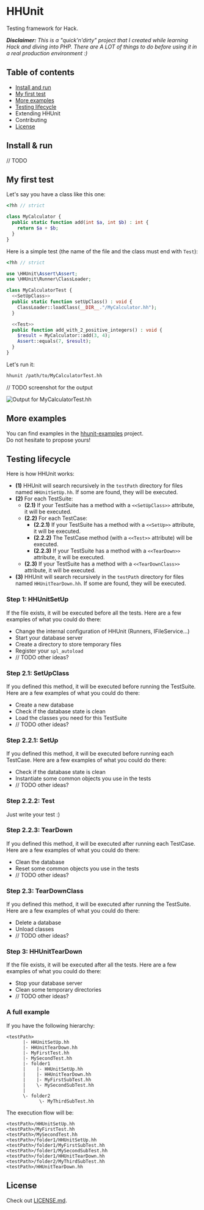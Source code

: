 # HHUnit

Testing framework for Hack.

_**Disclaimer:** This is a "quick'n'dirty" project that I created while learning Hack and diving into PHP. There are A LOT of things to do before using it in a real production environment :)_

## Table of contents

* [Install and run](#Install-and-run)
* [My first test](#My-first-test)
* [More examples](#More-examples)
* [Testing lifecycle](#Testing-lifecycle)
* Extending HHUnit
* Contributing
* [License](#License)

## Install & run

// TODO

## My first test

Let's say you have a class like this one:

```php
<?hh // strict

class MyCalculator {
  public static function add(int $a, int $b) : int {
    return $a + $b;
  }
}
```

Here is a simple test (the name of the file and the class must end with `Test`):

```php
<?hh // strict

use \HHUnit\Assert\Assert;
use \HHUnit\Runner\ClassLoader;

class MyCalculatorTest {
  <<SetUpClass>>
  public static function setUpClass() : void {
    ClassLoader::loadClass(__DIR__."/MyCalculator.hh");
  }

  <<Test>>
  public function add_with_2_positive_integers() : void {
    $result = MyCalculator::add(3, 4);
    Assert::equals(7, $result);
  }
}
```

Let's run it:

```bash
hhunit /path/to/MyCalculatorTest.hh
```

// TODO screenshot for the output

![Output for MyCalculatorTest.hh](assets/MyCalculatorTestOutput.png)

## More examples

You can find examples in the [hhunit-examples](https://github.com/vdurmont/hhunit-examples) project.  
Do not hesitate to propose yours!

## Testing lifecycle

Here is how HHUnit works:

* **(1)** HHUnit will search recursively in the `testPath` directory for files named `HHUnitSetUp.hh`. If some are found, they will be executed.
* **(2)** For each TestSuite:
  * **(2.1)** If your TestSuite has a method with a `<<SetUpClass>>` attribute, it will be executed.
  * **(2.2)** For each TestCase:
    * **(2.2.1)** If your TestSuite has a method with a `<<SetUp>>` attribute, it will be executed.
    * **(2.2.2)** The TestCase method (with a `<<Test>>` attribute) will be executed.
    * **(2.2.3)** If your TestSuite has a method with a `<<TearDown>>` attribute, it will be executed.
  * **(2.3)** If your TestSuite has a method with a `<<TearDownClass>>` attribute, it will be executed.
* **(3)** HHUnit will search recursively in the `testPath` directory for files named `HHUnitTearDown.hh`. If some are found, they will be executed.

### Step 1: HHUnitSetUp

If the file exists, it will be executed before all the tests. Here are a few examples of what you could do there:

* Change the internal configuration of HHUnit (Runners, IFileService...)
* Start your database server
* Create a directory to store temporary files
* Register your `spl_autoload`
* // TODO other ideas?

### Step 2.1: SetUpClass

If you defined this method, it will be executed before running the TestSuite. Here are a few examples of what you could do there:

* Create a new database
* Check if the database state is clean
* Load the classes you need for this TestSuite
* // TODO other ideas?

### Step 2.2.1: SetUp

If you defined this method, it will be executed before running each TestCase. Here are a few examples of what you could do there:

* Check if the database state is clean
* Instantiate some common objects you use in the tests
* // TODO other ideas?

### Step 2.2.2: Test

Just write your test :)

### Step 2.2.3: TearDown

If you defined this method, it will be executed after running each TestCase. Here are a few examples of what you could do there:

* Clean the database
* Reset some common objects you use in the tests
* // TODO other ideas?

### Step 2.3: TearDownClass

If you defined this method, it will be executed after running the TestSuite. Here are a few examples of what you could do there:

* Delete a database
* Unload classes
* // TODO other ideas?

### Step 3: HHUnitTearDown

If the file exists, it will be executed after all the tests. Here are a few examples of what you could do there:

* Stop your database server
* Clean some temporary directories
* // TODO other ideas?

### A full example

If you have the following hierarchy:

```
<testPath>
      |- HHUnitSetUp.hh
      |- HHUnitTearDown.hh
      |- MyFirstTest.hh
      |- MySecondTest.hh
      |- folder1
      |    |- HHUnitSetUp.hh
      |    |- HHUnitTearDown.hh
      |    |- MyFirstSubTest.hh
      |    \- MySecondSubTest.hh
      |
      \- folder2
            \- MyThirdSubTest.hh
```

The execution flow will be:

```
<testPath>/HHUnitSetUp.hh
<testPath>/MyFirstTest.hh
<testPath>/MySecondTest.hh
<testPath>/folder1/HHUnitSetUp.hh
<testPath>/folder1/MyFirstSubTest.hh
<testPath>/folder1/MySecondSubTest.hh
<testPath>/folder1/HHUnitTearDown.hh
<testPath>/folder2/MyThirdSubTest.hh
<testPath>/HHUnitTearDown.hh
```

## License

Check out [LICENSE.md](./LICENSE.md).
